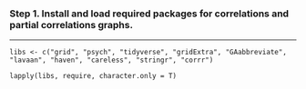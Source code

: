 ### Step 1. Install and load required packages for correlations and partial correlations graphs.
------
`libs <- c("grid", "psych", "tidyverse", "gridExtra", "GAabbreviate", "lavaan", "haven", "careless", "stringr", "corrr")`

`lapply(libs, require, character.only = T)`

### 
